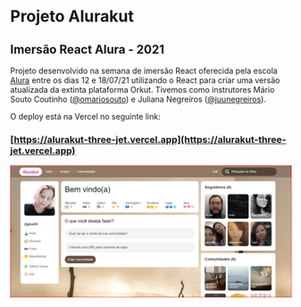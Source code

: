 # Projeto Alurakut
## Imersão React Alura - 2021

Projeto desenvolvido na semana de imersão React oferecida pela escola [Alura](https://alura.com.br) entre os dias 12 e 18/07/21 utilizando o React para criar uma versão atualizada da extinta plataforma Orkut.
Tivemos como instrutores Mário Souto Coutinho ([@omariosouto](https://github.com/omariosouto)) e Juliana Negreiros ([@juunegreiros](https://github.com/juunegreiros)).

O deploy está na Vercel no seguinte link:

### [https://alurakut-three-jet.vercel.app](https://alurakut-three-jet.vercel.app)

![Captura de tela](./tela.png)
